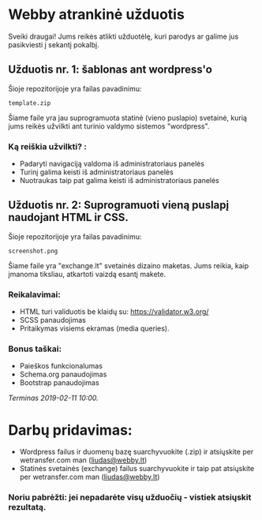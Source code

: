 # Webby atrankinė užduotis

Sveiki draugai! Jums reikės atlikti užduotėlę, kuri parodys ar galime jus pasikviesti į sekantį pokalbį.

## Užduotis nr. 1: šablonas ant wordpress'o
Šioje repozitorijoje yra failas pavadinimu:
~~~~
template.zip 
~~~~
Šiame faile yra jau suprogramuota statinė (vieno puslapio) svetainė, kurią jums reikės užvilkti ant turinio valdymo sistemos "wordpress".

### Ką reiškia užvilkti? :
- Padaryti navigaciją valdoma iš administratoriaus panelės
- Turinį galima keisti iš administratoriaus panelės
- Nuotraukas taip pat galima keisti iš administratoriaus panelės

## Užduotis nr. 2: Suprogramuoti vieną puslapį naudojant HTML ir CSS.
Šioje repozitorijoje yra failas pavadinimu:
~~~~
screenshot.png
~~~~
Šiame faile yra "exchange.lt" svetainės dizaino maketas. Jums reikia, kaip įmanoma tiksliau, atkartoti vaizdą esantį makete.

### Reikalavimai:
- HTML turi validuotis be klaidų su: https://validator.w3.org/
- SCSS panaudojimas
- Pritaikymas visiems ekramas (media queries).
### Bonus taškai:
- Paieškos funkcionalumas
- Schema.org panaudojimas
- Bootstrap panaudojimas

*Terminas 2019-02-11 10:00.*

# Darbų pridavimas:
- Wordpress failus ir duomenų bazę suarchyvuokite (.zip) ir atsiųskite per wetransfer.com man (liudas@webby.lt)
- Statinės svetainės (exchange) failus suarchyvuokite ir taip pat atsiųskite per wetransfer.com man (liudas@webby.lt)

### Noriu pabrėžti: jei nepadarėte visų užduočių - vistiek atsiųskit rezultatą.
